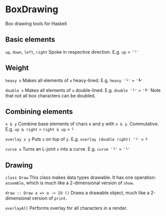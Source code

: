 # BoxDrawing
Box drawing tools for Haskell


## Basic elements

`up`, `down`, `left`, `right`
Spoke in respective direction.
E.g. `up` = `'╵'`


## Weight

`heavy x`
Makes all elements of `x` heavy-lined.
E.g. `heavy '└'` = `'┗'`

`double x`
Makes all elements of `x` double-lined.
E.g. `double '└'` = `'╚'`
Note that not all box characters can be doubled.

## Combining elements

`x & y`
Combine base elements of chars x and y with `x & y`. Commutative.
E.g. `up & right` = `right & up` = `└`

`overlay x y`
Puts `x` on top of `y`.
E.g. `overlay (double right) '└'` = `╘`

`curve x`
Turns an L-joint `x` into a curve.
E.g. `curve '└'` = `'╰'`


## Drawing

`class Draw`
This class makes data types drawable. It has one operation: `assemble`, which is much like a 2-dimensional version of `show`.

`draw :: Draw a => a -> IO ()`
Draws a drawable object, much like a 2-dimensional version of `print`.

`overlayAll`
Performs overlay for all characters in a render.